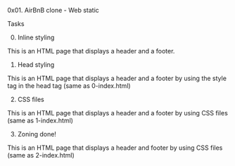 0x01. AirBnB clone - Web static

Tasks

0. Inline styling

This is an HTML page that displays a header and a footer.

1. Head styling

This is an HTML page that displays a header and a footer by using the style tag in the head tag (same as 0-index.html)

2. CSS files

This is an HTML page that displays a header and a footer by using CSS files (same as 1-index.html)

3. Zoning done!

This is an HTML page that displays a header and footer by using CSS files (same as 2-index.html)
